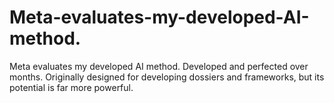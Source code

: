 # Meta-evaluates-my-developed-AI-method.
Meta evaluates my developed AI method. Developed and perfected over months. Originally designed for developing dossiers and frameworks, but its potential is far more powerful.
